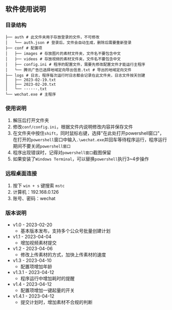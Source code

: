 ## 软件使用说明

### 目录结构

```
├── auth # 此文件夹用于存放登录的文件，不可修改
│   └── auth.json # 登录后，文件会自动生成，删除后需要重新登录
├── conf # 配置项
│   ├── images # 存放图片的素材文件夹，文件名不要包含中文
│   ├── videos # 存放视频的素材文件夹，文件名不要包含中文
│   ├── config.ini # 程序的配置文件，需要先修改配置文件才能运行主程序
│   └── 腾讯广告已选择地域定向导出信息.txt # 导出的地域定向文件
├── logs # 日志，程序每次运行时日志都会记录在此文件夹，日志文件按天创建
│   ├── 2023-02-19.txt
│   ├── 2023-02-20.txt
│   └── ······.txt
└── wechat.exe # 主程序
```

### 使用说明

1. 解压后打开文件夹
2. 修改`conf/config.ini`，根据文件内说明修改内容并保存文件
3. 在文件夹中按住`shift`，同时鼠标右键，选择"在此处打开powershell窗口"，在打开的`powershell`窗口中输入`.\wechat.exe`并回车等待程序运行，程序运行期间不要关闭`powershell窗口`
4. 程序出现错误时，记得对`powershell窗口`截图保留
5. 如果安装了`Windows Terminal`，可以替换`powershell`执行3~4步操作

### 远程桌面连接

1. 按下 `win + s` 键搜索 `mstc`
2. 计算机：192.168.0.126
3. 账号、密码：wechat

### 版本说明

- v1.0 - 2023-02-20
  - 基本版本发布，支持多个公众号批量创建计划
- v1.1 - 2023-04-04
  - 增加视频素材提交
- v1.2 - 2023-04-06
  - 修改上传素材的方式，加快上传素材的速度
- v1.3 - 2023-04-10
  - 配置项增加年龄
- v1.3.1 - 2023-04-12
  - 程序运行中增加耗时的提醒
- v1.4 - 2023-04-12
  - 配置项增加一键起量的开关
- v1.4.1 - 2023-04-12
  - 提交计划时，增加素材不合规的判断